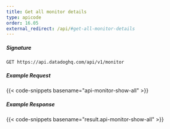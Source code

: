 ```yaml
---
title: Get all monitor details
type: apicode
order: 16.05
external_redirect: /api/#get-all-monitor-details
---
```


##### Signature
`GET https://api.datadoghq.com/api/v1/monitor`
##### Example Request
{{< code-snippets basename="api-monitor-show-all" >}}
##### Example Response
{{< code-snippets basename="result.api-monitor-show-all" >}}

